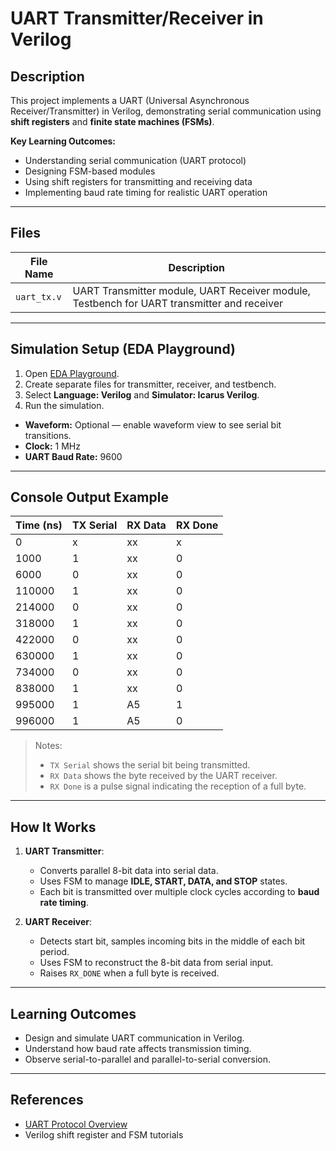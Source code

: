 # UART Transmitter/Receiver in Verilog

## Description
This project implements a UART (Universal Asynchronous Receiver/Transmitter) in Verilog, demonstrating serial communication using **shift registers** and **finite state machines (FSMs)**.

**Key Learning Outcomes:**
- Understanding serial communication (UART protocol)
- Designing FSM-based modules
- Using shift registers for transmitting and receiving data
- Implementing baud rate timing for realistic UART operation

---

## Files
| File Name     | Description                                  |
|---------------|----------------------------------------------|
| `uart_tx.v`   | UART Transmitter module,  UART Receiver module, Testbench for UART transmitter and receiver  |
---

## Simulation Setup (EDA Playground)
1. Open [EDA Playground](https://www.edaplayground.com/).  
2. Create separate files for transmitter, receiver, and testbench.  
3. Select **Language: Verilog** and **Simulator: Icarus Verilog**.  
4. Run the simulation.  

- **Waveform:** Optional — enable waveform view to see serial bit transitions.
- **Clock:** 1 MHz  
- **UART Baud Rate:** 9600  

---

## Console Output Example

| Time (ns) | TX Serial | RX Data | RX Done |
|------------|-----------|---------|---------|
| 0          | x         | xx      | x       |
| 1000       | 1         | xx      | 0       |
| 6000       | 0         | xx      | 0       |
| 110000     | 1         | xx      | 0       |
| 214000     | 0         | xx      | 0       |
| 318000     | 1         | xx      | 0       |
| 422000     | 0         | xx      | 0       |
| 630000     | 1         | xx      | 0       |
| 734000     | 0         | xx      | 0       |
| 838000     | 1         | xx      | 0       |
| 995000     | 1         | A5      | 1       |
| 996000     | 1         | A5      | 0       |

> Notes:  
> - `TX Serial` shows the serial bit being transmitted.  
> - `RX Data` shows the byte received by the UART receiver.  
> - `RX Done` is a pulse signal indicating the reception of a full byte.  

---

## How It Works
1. **UART Transmitter**:  
   - Converts parallel 8-bit data into serial data.
   - Uses FSM to manage **IDLE, START, DATA, and STOP** states.
   - Each bit is transmitted over multiple clock cycles according to **baud rate timing**.

2. **UART Receiver**:  
   - Detects start bit, samples incoming bits in the middle of each bit period.
   - Uses FSM to reconstruct the 8-bit data from serial input.
   - Raises `RX_DONE` when a full byte is received.

---

## Learning Outcomes
- Design and simulate UART communication in Verilog.  
- Understand how baud rate affects transmission timing.  
- Observe serial-to-parallel and parallel-to-serial conversion.  

---

## References
- [UART Protocol Overview](https://en.wikipedia.org/wiki/Universal_asynchronous_receiver/transmitter)  
- Verilog shift register and FSM tutorials  
